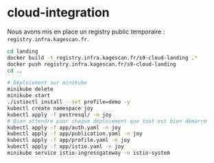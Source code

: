 # cloud-integration

Nous avons mis en place un registry public temporaire : `registry.infra.kagescan.fr`.

```sh
cd landing
docker build -t registry.infra.kagescan.fr/s9-cloud-landing .*
docker push registry.infra.kagescan.fr/s9-cloud-landing
cd ..
```


```sh
# Déploiement sur minikube
minikube delete
minikube start
./istioctl install --set profile=demo -y
kubectl create namespace joy
kubectl apply -f postresql/ -n joy
# Bien attendre pour chaque déploiement que tout est bien démarré
kubectl apply -f app/auth.yaml -n joy
kubectl apply -f app/publication.yaml -n joy
kubectl apply -f app/profile.yaml -n joy
kubectl apply -f app/istio.yaml -n joy
minikube service istio-ingressgateway -n istio-system
```